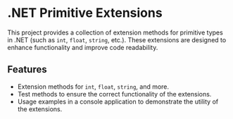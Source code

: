 # .NET Primitive Extensions

This project provides a collection of extension methods for primitive types in .NET (such as `int`, `float`, `string`, etc.). These extensions are designed to enhance functionality and improve code readability.

## Features

- Extension methods for `int`, `float`, `string`, and more.
- Test methods to ensure the correct functionality of the extensions.
- Usage examples in a console application to demonstrate the utility of the extensions.
